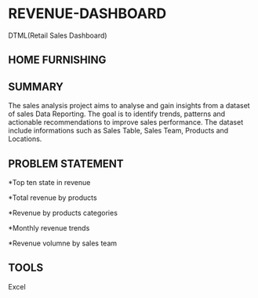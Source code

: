 # REVENUE-DASHBOARD
DTML(Retail Sales Dashboard)

## HOME FURNISHING

## SUMMARY
The sales analysis project aims to analyse and gain insights from a dataset of sales Data Reporting. The goal is to identify trends, patterns and actionable recommendations to improve sales performance. The dataset include informations such as Sales Table, Sales Team, Products and Locations.


## PROBLEM STATEMENT

*Top ten state in revenue

*Total revenue by products

*Revenue by products categories

*Monthly revenue trends

*Revenue volumne by sales team

## TOOLS
Excel



